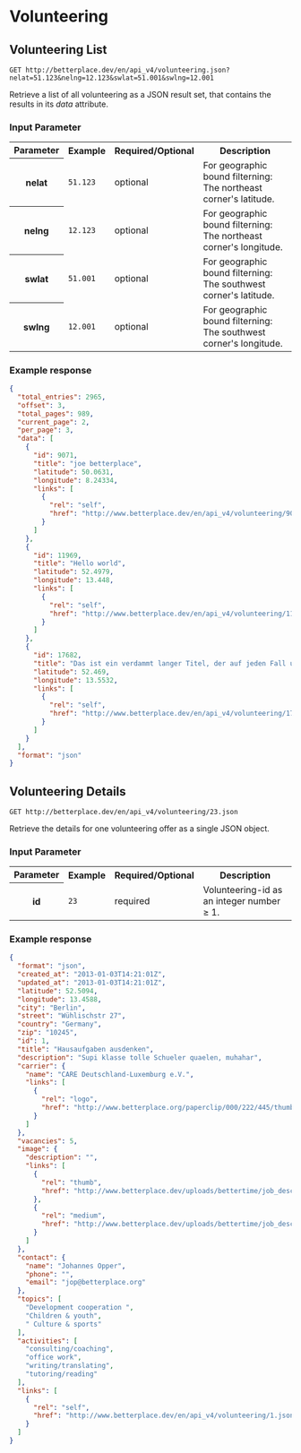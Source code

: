 Volunteering
===================================

Volunteering List
-------------------

```nginx
GET http://betterplace.dev/en/api_v4/volunteering.json?nelat=51.123&nelng=12.123&swlat=51.001&swlng=12.001
```

Retrieve a list of all volunteering as a JSON result set,
that contains the results in its *data* attribute.


### Input Parameter

<table>
  <tr>
    <th>Parameter</th>
    <th>Example</th>
    <th>Required/Optional</th>
    <th>Description</th>
  </tr>
  <tr>
    <th>nelat</th>
    <td><code>51.123</code></td>
    <td>optional</td>
    <td>For geographic bound filterning: The northeast corner's latitude.</td>
  </tr>
  <tr>
    <th>nelng</th>
    <td><code>12.123</code></td>
    <td>optional</td>
    <td>For geographic bound filterning: The northeast corner's longitude.</td>
  </tr>
  <tr>
    <th>swlat</th>
    <td><code>51.001</code></td>
    <td>optional</td>
    <td>For geographic bound filterning: The southwest corner's latitude.</td>
  </tr>
  <tr>
    <th>swlng</th>
    <td><code>12.001</code></td>
    <td>optional</td>
    <td>For geographic bound filterning: The southwest corner's longitude.</td>
  </tr>
</table>

### Example response

```json
{
  "total_entries": 2965,
  "offset": 3,
  "total_pages": 989,
  "current_page": 2,
  "per_page": 3,
  "data": [
    {
      "id": 9071,
      "title": "joe betterplace",
      "latitude": 50.0631,
      "longitude": 8.24334,
      "links": [
        {
          "rel": "self",
          "href": "http://www.betterplace.dev/en/api_v4/volunteering/9071.json"
        }
      ]
    },
    {
      "id": 11969,
      "title": "Hello world",
      "latitude": 52.4979,
      "longitude": 13.448,
      "links": [
        {
          "rel": "self",
          "href": "http://www.betterplace.dev/en/api_v4/volunteering/11969.json"
        }
      ]
    },
    {
      "id": 17682,
      "title": "Das ist ein verdammt langer Titel, der auf jeden Fall umgebrochen",
      "latitude": 52.469,
      "longitude": 13.5532,
      "links": [
        {
          "rel": "self",
          "href": "http://www.betterplace.dev/en/api_v4/volunteering/17682.json"
        }
      ]
    }
  ],
  "format": "json"
}
```


Volunteering Details
-------------------

```nginx
GET http://betterplace.dev/en/api_v4/volunteering/23.json
```

Retrieve the details for one volunteering offer as a single JSON object.

### Input Parameter

<table>
  <tr>
    <th>Parameter</th>
    <th>Example</th>
    <th>Required/Optional</th>
    <th>Description</th>
  </tr>
  <tr>
    <th>id</th>
    <td><code>23</code></td>
    <td>required</td>
    <td>Volunteering-id as an integer number ≥ 1.</td>
  </tr>
</table>

### Example response

```json
{
  "format": "json",
  "created_at": "2013-01-03T14:21:01Z",
  "updated_at": "2013-01-03T14:21:01Z",
  "latitude": 52.5094,
  "longitude": 13.4588,
  "city": "Berlin",
  "street": "Wühlischstr 27",
  "country": "Germany",
  "zip": "10245",
  "id": 1,
  "title": "Hausaufgaben ausdenken",
  "description": "Supi klasse tolle Schueler quaelen, muhahar",
  "carrier": {
    "name": "CARE Deutschland-Luxemburg e.V.",
    "links": [
      {
        "rel": "logo",
        "href": "http://www.betterplace.org/paperclip/000/222/445/thumb_CARE_Logo_4C_Rand.png"
      }
    ]
  },
  "vacancies": 5,
  "image": {
    "description": "",
    "links": [
      {
        "rel": "thumb",
        "href": "http://www.betterplace.dev/uploads/bettertime/job_description_image/handle/4/thumb__T2eC16Z___QE9s3HFhL_BQLlglg1wg__48_72.jpeg"
      },
      {
        "rel": "medium",
        "href": "http://www.betterplace.dev/uploads/bettertime/job_description_image/handle/4/medium__T2eC16Z___QE9s3HFhL_BQLlglg1wg__48_72.jpeg"
      }
    ]
  },
  "contact": {
    "name": "Johannes Opper",
    "phone": "",
    "email": "jop@betterplace.org"
  },
  "topics": [
    "Development cooperation ",
    "Children & youth",
    " Culture & sports"
  ],
  "activities": [
    "consulting/coaching",
    "office work",
    "writing/translating",
    "tutoring/reading"
  ],
  "links": [
    {
      "rel": "self",
      "href": "http://www.betterplace.dev/en/api_v4/volunteering/1.json"
    }
  ]
}
```

